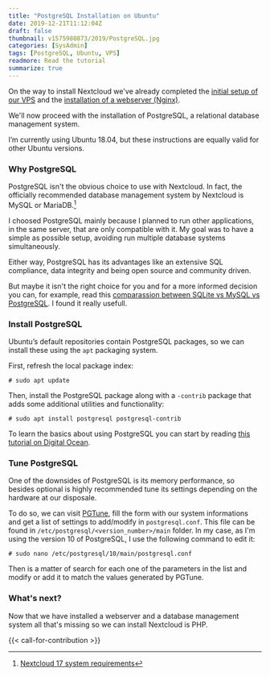 ```yaml
---
title: "PostgreSQL Installation on Ubuntu"
date: 2019-12-21T11:12:04Z
draft: false
thumbnail: v1575980873/2019/PostgreSQL.jpg
categories: [SysAdmin]
tags: [PostgreSQL, Ubuntu, VPS]
readmore: Read the tutorial
summarize: true
---
```


On the way to install Nextcloud we've already completed the [initial setup of our VPS](https://emanuelpina.pt/ubuntu-server-initial-setup/) and the [installation of a webserver (Nginx)](https://emanuelpina.pt/nginx-installation-on-ubuntu/).

We'll now proceed with the installation of PostgreSQL, a relational database management system.

I’m currently using Ubuntu 18.04, but these instructions are equally valid for other Ubuntu versions.

<!--more-->

### Why PostgreSQL

PostgreSQL isn't the obvious choice to use with Nextcloud. In fact, the officially recommended database management system by Nextcloud is MySQL or MariaDB.[^1]

I choosed PostgreSQL mainly because I planned to run other applications, in the same server, that are only compatible with it. My goal was to have a simple as possible setup, avoiding run multiple database systems simultaneously.

Either way, PostgreSQL has its advantages like an extensive SQL compliance, data integrity and being open source and community driven.

But maybe it isn't the right choice for you and for a more informed decision you can, for example, read this [comparassion between SQLite vs MySQL vs PostgreSQL](https://www.digitalocean.com/community/tutorials/sqlite-vs-mysql-vs-postgresql-a-comparison-of-relational-database-management-systems/). I found it really usefull.

### Install PostgreSQL

Ubuntu’s default repositories contain PostgreSQL packages, so we can install these using the `apt` packaging system.

First, refresh the local package index:
```plain
# sudo apt update
```

Then, install the PostgreSQL package along with a `-contrib` package that adds some additional utilities and functionality:
```plain
# sudo apt install postgresql postgresql-contrib
```

To learn the basics about using PostgreSQL you can start by reading [this tutorial on Digital Ocean](https://www.digitalocean.com/community/tutorials/how-to-install-and-use-postgresql-on-ubuntu-18-04/).

### Tune PostgreSQL

One of the downsides of PostgreSQL is its memory performance, so besides optional is highly recommended tune its settings depending on the hardware at our disposale.

To do so, we can visit [PGTune](https://pgtune.leopard.in.ua/), fill the form with our system informations and get a list of settings to add/modify in `postgresql.conf`. This file can be found in `/etc/postgresql/<version_number>/main` folder. In my case, as I'm using the version 10 of PostgreSQL, I use the following command to edit it:
```plain
# sudo nano /etc/postgresql/10/main/postgresql.conf
```

Then is a matter of search for each one of the parameters in the list and modify or add it to match the values generated by PGTune.

### What's next?

Now that we have installed a webserver and a database management system all that's missing so we can install Nextcloud is PHP.

{{< call-for-contribution >}}

[^1]: [Nextcloud 17 system requirements](https://docs.nextcloud.com/server/17/admin_manual/installation/system_requirements.html#system-requirements)
